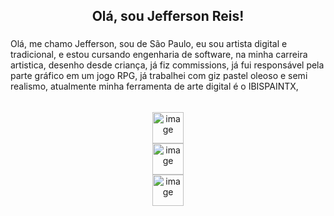 <h2 align="center">Olá, sou Jefferson Reis!</h2>

###

<p> Olá, me chamo Jefferson, sou de São Paulo, eu sou artista digital e tradicional, e estou cursando engenharia de software, na minha carreira artistica, desenho desde criança, já fiz commissions, já fui responsável pela parte gráfico em um jogo RPG, já trabalhei com giz pastel oleoso e semi realismo, atualmente minha ferramenta de arte digital é o IBISPAINTX, </p>

######

<div align="center">
  <a href=Artstation.com/jeffersonreis218  style="text-decoration: none; outline: none; border: none;">
    <img width="50" height="50" alt="image" src="https://github.com/user-attachments/assets/a4d53a4a-55d2-4601-822f-b2ef4312c843" />
<div align="center">
<a href=https://www.instagram.com/jefersonreis218 style="text-decoration: none; outline: none; border: none;">
<img width="50" height="50" alt="image" src="https://github.com/user-attachments/assets/fbeb34d1-7def-4748-b9ab-aaaea2ef19c1" />
<div align="center">
<a href=https://www.tiktok.com/@jeffersonreis218 style="text-decoration: none; outline: none; border: none;">
<img width="50" height="50" alt="image" src="https://github.com/user-attachments/assets/958fe5ec-d2c7-4094-b4a9-a20d3975fdcc" />




  





